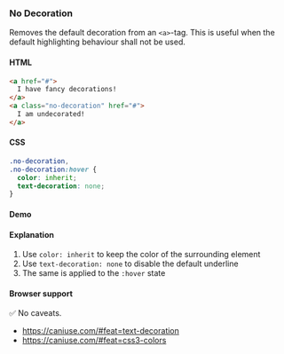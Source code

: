 ### <a> No Decoration

Removes the default decoration from an `<a>`-tag.
This is useful when the default highlighting behaviour
shall not be used.

#### HTML

```html
<a href="#">
  I have fancy decorations!
</a>
<a class="no-decoration" href="#">
  I am undecorated!
</a>
```

#### CSS

```css
.no-decoration,
.no-decoration:hover {
  color: inherit;
  text-decoration: none;
}
```

#### Demo

<!-- Leave this blank, the build script will generate the demo for you. -->

#### Explanation

1. Use `color: inherit` to keep the color of the surrounding element
2. Use `text-decoration: none` to disable the default underline
3. The same is applied to the `:hover` state

#### Browser support

<span class="snippet__support-note">✅ No caveats.</span>

- https://caniuse.com/#feat=text-decoration
- https://caniuse.com/#feat=css3-colors

<!-- tags: visual, interactivity -->
